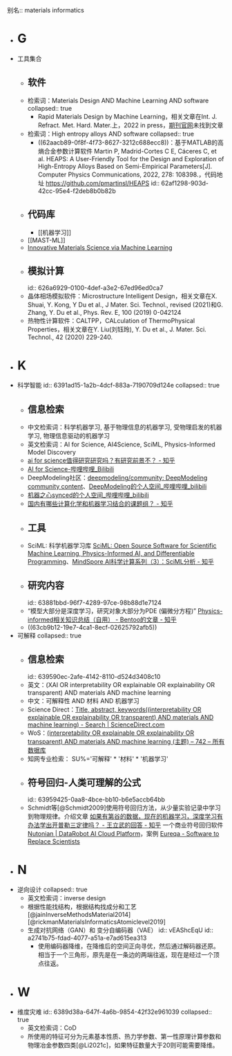 别名:: materials informatics

- # G
- 工具集合
	- ## 软件
	- 检索词：Materials Design AND Machine Learning AND software
	  collapsed:: true
		- Rapid Materials Design by Machine Learning，相关文章在Int. J. Refract. Met. Hard. Mater.上，2022 in press，[期刊官网](https://www.sciencedirect.com/journal/international-journal-of-refractory-metals-and-hard-materials)未找到文章
	- 检索词：High entropy alloys AND software
	  collapsed:: true
		- ((62aacb89-0f8f-4f73-8627-3212c688ecc8))：基于MATLAB的高熵合金参数计算软件 Martin P, Madrid-Cortes C E, Cáceres C, et al. HEAPS: A User-Friendly Tool for the Design and Exploration of High-Entropy Alloys Based on Semi-Empirical Parameters[J]. Computer Physics Communications, 2022, 278: 108398.，代码地址 https://github.com/pmartinsl/HEAPS
		  id:: 62af1298-903d-42cc-95e4-f2deb8b0b82b
	- ## 代码库
		- [[机器学习]]
	- [[MAST-ML]]
	- [Innovative Materials Science via Machine Learning](https://onlinelibrary.wiley.com/doi/epdf/10.1002/adfm.202108044)
	- ## 模拟计算
	  id:: 626a6929-0100-4def-a3e2-67ed96ed0ca7
	- 晶体相场模拟软件：Microstructure Intelligent Design，相关文章在X. Shuai, Y. Kong, Y Du et al., J Mater. Sci. Technol., revised (2021)和G. Zhang, Y. Du et al., Phys. Rev. E, 100 (2019) 0-042124
	- 热物性计算软件：CALTPP，CALculation of ThermoPhysical Properties，相关文章在Y. Liu(刘钰玲), Y. Du et al., J. Mater. Sci. Technol., 42 (2020) 229-240.
- # K
- 科学智能
  id:: 6391ad15-1a2b-4dcf-883a-7190709d124e
  collapsed:: true
	- ## 信息检索
	- 中文检索词：科学机器学习, 基于物理信息的机器学习, 受物理启发的机器学习, 物理信息驱动的机器学习
	- 英文检索词：AI for Science, AI4Science, SciML, Physics-Informed Model Discovery
	- [ai for science值得研究研究吗？有研究前景不？ - 知乎](https://www.zhihu.com/question/547902474/answer/2768931510)
	- [AI for Science-哔哩哔哩_Bilibili](https://search.bilibili.com/all?keyword=AI%20for%20Science&from_source=webtop_search&spm_id_from=333.788&search_source=5)
	- DeepModeling社区：[deepmodeling/community: DeepModeling community content](https://github.com/deepmodeling/community)、[DeepModeling的个人空间_哔哩哔哩_bilibili](https://space.bilibili.com/626179751/)
	- [机器之心synced的个人空间_哔哩哔哩_bilibili](https://space.bilibili.com/73414544/channel/seriesdetail?sid=2146185)
	- [国内有哪些计算化学和机器学习结合的课题组？ - 知乎](https://www.zhihu.com/question/450152382)
	- ## 工具
	- SciML: 科学机器学习库 [SciML: Open Source Software for Scientific Machine Learning, Physics-Informed AI, and Differentiable Programming](https://sciml.ai/)、[MindSpore AI科学计算系列（3）：SciML分析 - 知乎](https://zhuanlan.zhihu.com/p/392470523?utm_campaign=&utm_medium=social&utm_oi=903663640190803968&utm_psn=1581573721030184960&utm_source=cn.ticktick.task)
	- ## 研究内容
	  id:: 63881bbd-96f7-4289-97ce-98b88d1e7124
	- “模型大部分是深度学习，研究对象大部分为PDE (偏微分方程)” [Physics-informed相关知识总结（自用） - Bentoo的文章 - 知乎](https://zhuanlan.zhihu.com/p/447798121)
	- ((63cb9b12-19e7-4ca1-8ecf-02625792afb5))
- 可解释
  collapsed:: true
	- ## 信息检索
	  id:: 639590ec-2afe-4142-8110-d524d3408c10
	- 英文：(XAI OR interpretability OR explainable OR explainability OR transparent) AND materials AND machine learning
	- 中文：可解释性 AND 材料 AND 机器学习
	- Science Direct：[Title, abstract, keywords((interpretability OR explainable OR explainability OR transparent) AND materials AND machine learning) - Search | ScienceDirect.com](https://www.sciencedirect.com/search?tak=%28interpretability%20OR%20explainable%20OR%20explainability%20OR%20transparent%29%20AND%20materials%20AND%20machine%20learning)
	- WoS：[(interpretability OR explainable OR explainability OR transparent) AND materials AND machine learning (主题) – 742 – 所有数据库](https://www.webofscience.com/wos/alldb/summary/884519b7-8f84-447f-ada0-41422da61bac-64d86d77/relevance/1)
	- 知网专业检索： SU%='可解释' * '材料' * '机器学习'
	- ## 符号回归-人类可理解的公式
	  id:: 63959425-0aa8-4bce-bb10-b6e5accb64bb
	- Schmidt等[@Schmidt2009]使用符号回归方法，从少量实验记录中学习到物理规律。介绍文章 [如果有第谷的数据，现在的机器学习，深度学习有办法学出开普勒三定律吗？ - 王立武的回答 - 知乎](https://www.zhihu.com/question/54349241/answer/149438152)
	  一个商业符号回归软件 [Nutonian | DataRobot AI Cloud Platform](https://www.datarobot.com/nutonian/?redirect_source=nutonian.com)，案例 [Eureqa - Software to Replace Scientists](https://singularityhub.com/2009/12/17/eureqa-software-to-replace-scientists/)
- # N
- 逆向设计
  collapsed:: true
	- 英文检索词：inverse design
	- 根据性能找结构，根据结构找成分和工艺 [@jainInverseMethodsMaterial2014][@rickmanMaterialsInformaticsAtomiclevel2019]
	- 生成对抗网络（GAN）和 变分自编码器（VAE）
	  id:: vEAShcEqU
	  id:: a2741b75-fdad-4077-a51a-e7ad615ea313
		- 使用编码器降维，在降维后的空间正向寻优，然后通过解码器还原。相当于一个三角形，原先是在一条边的两端往返，现在是经过一个顶点往返。
- # W
- 维度灾难
  id:: 6389d38a-647f-4a6b-9854-42f32e961039
  collapsed:: true
	- 英文检索词：CoD
	- 所使用的特征可分为元素基本性质、热力学参数、第一性原理计算参数和物理冶金参数四类[@Li2021c]，如果特征数量大于20则可能需要降维。